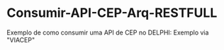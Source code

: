 # Consumir-API-CEP-Arq-RESTFULL
Exemplo de como consumir uma API de CEP no DELPHI: Exemplo via "VIACEP"

